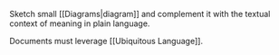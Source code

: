 Sketch small [[Diagrams|diagram]] and complement it with the textual context of meaning in plain language.

Documents must leverage [[Ubiquitous Language]].